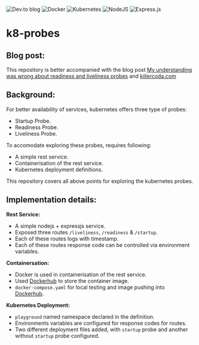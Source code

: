 ![Dev.to blog](https://img.shields.io/badge/dev.to-0A0A0A?style=for-the-badge&logo=dev.to&logoColor=white) ![Docker](https://img.shields.io/badge/docker-%230db7ed.svg?style=for-the-badge&logo=docker&logoColor=white) ![Kubernetes](https://img.shields.io/badge/kubernetes-%23326ce5.svg?style=for-the-badge&logo=kubernetes&logoColor=white) ![NodeJS](https://img.shields.io/badge/node.js-6DA55F?style=for-the-badge&logo=node.js&logoColor=white) ![Express.js](https://img.shields.io/badge/express.js-%23404d59.svg?style=for-the-badge&logo=express&logoColor=%2361DAFB)

# k8-probes 

## Blog post:
This repository is better accompanied with the blog post [My understanding was wrong about readiness and liveliness probes](https://dev.to/ratulsharker/my-understanding-was-wrong-about-readiness-and-liveliness-probes-24n2-temp-slug-3425253?preview=739deda28dea342f9a7720b0667bfbe0b13f63061f3af1a1966ada1943bbd3e9d7366aeb1452485c3cb91319592e979d25ea055b13e44d91c721d294) and [killercoda.com](https://killercoda.com)

## Background:
For better availability of services,  kubernetes offers three type of probes:

- Startup Probe.
- Readiness Probe.
- Liveliness Probe.

To accomodate exploring these probes, requires following:

- A simple rest service.
- Containerisation of the rest service.
- Kubernetes deployment definitions.

This repository covers all above points for exploring the kubernetes probes.

## Implementation details:

**Rest Service:**
- A simple nodejs + expressjs service.
- Exposed three routes `/liveliness`, `/readiness` & `/startup`.
- Each of these routes logs with timestamp.
- Each of these routes response code can be controlled via environment variables.

**Containersation:**
- Docker is used in containerisation of the rest service.
- Used [Dockerhub](https://hub.docker.com) to store the container image.
- `docker-compose.yaml` for local testing and image pushing into [Dockerhub](https://hub.docker.com).

**Kubernetes Deployment:**
- `playground` named namespace declared in the definition.
- Environments variables are configured for response codes for routes.
- Two different deployment files added, with `startup` probe and another without `startup` probe configured.